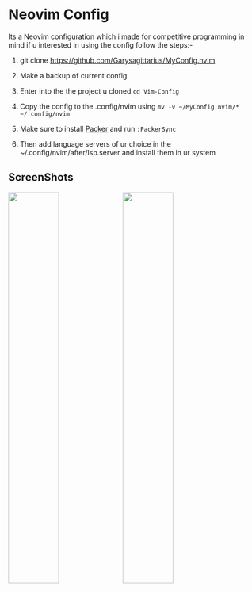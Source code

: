 # Neovim Config

Its a Neovim configuration which i made for competitive programming in mind if u interested in using the config follow the steps:-

1. git clone https://github.com/Garysagittarius/MyConfig.nvim

2. Make a backup of current config 

3. Enter into the the project u cloned ```cd Vim-Config```

4. Copy the config to the .config/nvim using ```mv -v ~/MyConfig.nvim/* ~/.config/nvim```

5. Make sure to install [Packer](https://github.com/wbthomason/packer.nvim) and run ```:PackerSync```

6. Then add language servers of ur choice in the ~/.config/nvim/after/lsp.server and install them in ur system

## ScreenShots
<p float="left">
  <img src="https://github.com/Garysagittarius/MyConfig.nvim/assets/152227365/0faf1163-984c-44e2-81a1-55dec7f69ec7" width="45%" />
  <img src="https://github.com/Garysagittarius/MyConfig.nvim/assets/152227365/f9c2d1e7-76f1-4899-abb6-852246162db8" width="45%" />
</p>
